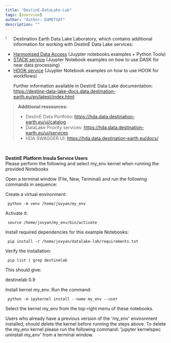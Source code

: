 ```yaml
---
title: "DestinE-DataLake-Lab"
tags: [overview]
author: "Author: EUMETSAT"
description: ""
---
```


<img style="float:left; width:5%" src="../img/EUMETSAT-icon.png"/> 






Destination Earth Data Lake Laboratory, which contains additional information for working with DestinE Data Lake services:
- [Harmonised Data Access](https://github.com/destination-earth/DestinE-DataLake-Lab/tree/main/HDA) (Juypter notebooks examples + Python Tools)
- [STACK service](https://github.com/destination-earth/DestinE-DataLake-Lab/tree/main/STACK) (Juypter Notebook examples on how to use DASK for near data processing)
- [HOOK service](https://github.com/destination-earth/DestinE-DataLake-Lab/tree/main/HOOK) (Juypter Notebook examples on how to use HOOK for workflows)


Further information available in DestinE Data Lake documentation: https://destine-data-lake-docs.data.destination-earth.eu/en/latest/index.html


>**Additional ressources:**
>- DestinE Data Portfolio: https://hda.data.destination-earth.eu/ui/catalog
>- DataLake Priority services: https://hda.data.destination-earth.eu/ui/services 
>- HDA SWAGGER UI: https://hda.data.destination-earth.eu/docs/
>

<br>

**DestinE Platform Insula Service Users**
<br>
Please perform the following and select my_env kernel when running the provided Notebooks<br>

Open a terminal window (File, New, Terminal) and run the following commands in sequence:

Create a virtual environment: 
     
     python -m venv /home/jovyan/my_env

Activate it: 
     
     source /home/jovyan/my_env/bin/activate

Install required dependencies for this example Notebooks:

     pip install -r /home/jovyan/datalake-lab/requirements.txt

Verify the installation:
     
     pip list | grep destinelab

This should give:

destinelab         0.9

Install kernel my_env. Run the command:

     python -m ipykernel install --name my_env --user

Select the kernel my_env from the top-right menu of these notebooks.

Users who already have a previous version of the 'my_env' environment installed, should delete the kernel before running the steps above. To delete the my_env kernel please run the following command: 'jupyter kernelspec uninstall my_env' from a terminal window.
